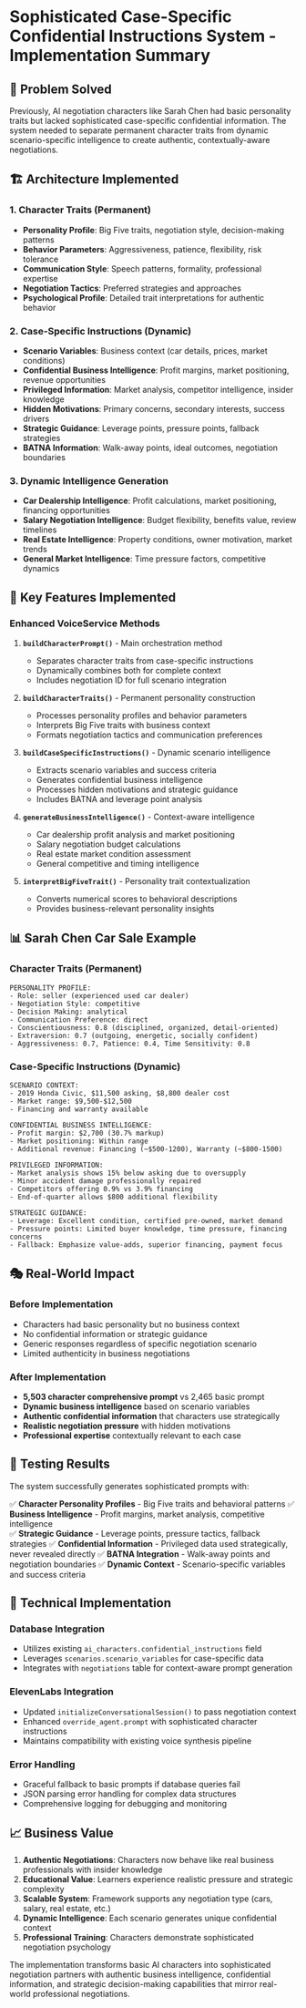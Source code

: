 # Sophisticated Case-Specific Confidential Instructions System - Implementation Summary

## 🎯 Problem Solved

Previously, AI negotiation characters like Sarah Chen had basic personality traits but lacked sophisticated case-specific confidential information. The system needed to separate permanent character traits from dynamic scenario-specific intelligence to create authentic, contextually-aware negotiations.

## 🏗️ Architecture Implemented

### 1. **Character Traits (Permanent)**
- **Personality Profile**: Big Five traits, negotiation style, decision-making patterns
- **Behavior Parameters**: Aggressiveness, patience, flexibility, risk tolerance
- **Communication Style**: Speech patterns, formality, professional expertise
- **Negotiation Tactics**: Preferred strategies and approaches
- **Psychological Profile**: Detailed trait interpretations for authentic behavior

### 2. **Case-Specific Instructions (Dynamic)**
- **Scenario Variables**: Business context (car details, prices, market conditions)
- **Confidential Business Intelligence**: Profit margins, market positioning, revenue opportunities
- **Privileged Information**: Market analysis, competitor intelligence, insider knowledge
- **Hidden Motivations**: Primary concerns, secondary interests, success drivers
- **Strategic Guidance**: Leverage points, pressure points, fallback strategies
- **BATNA Information**: Walk-away points, ideal outcomes, negotiation boundaries

### 3. **Dynamic Intelligence Generation**
- **Car Dealership Intelligence**: Profit calculations, market positioning, financing opportunities
- **Salary Negotiation Intelligence**: Budget flexibility, benefits value, review timelines
- **Real Estate Intelligence**: Property conditions, owner motivation, market trends
- **General Market Intelligence**: Time pressure factors, competitive dynamics

## 🚀 Key Features Implemented

### Enhanced VoiceService Methods

1. **`buildCharacterPrompt()`** - Main orchestration method
   - Separates character traits from case-specific instructions
   - Dynamically combines both for complete context
   - Includes negotiation ID for full scenario integration

2. **`buildCharacterTraits()`** - Permanent personality construction
   - Processes personality profiles and behavior parameters
   - Interprets Big Five traits with business context
   - Formats negotiation tactics and communication preferences

3. **`buildCaseSpecificInstructions()`** - Dynamic scenario intelligence
   - Extracts scenario variables and success criteria
   - Generates confidential business intelligence
   - Processes hidden motivations and strategic guidance
   - Includes BATNA and leverage point analysis

4. **`generateBusinessIntelligence()`** - Context-aware intelligence
   - Car dealership profit analysis and market positioning
   - Salary negotiation budget calculations
   - Real estate market condition assessment
   - General competitive and timing intelligence

5. **`interpretBigFiveTrait()`** - Personality trait contextualization
   - Converts numerical scores to behavioral descriptions
   - Provides business-relevant personality insights

## 📊 Sarah Chen Car Sale Example

### Character Traits (Permanent)
```
PERSONALITY PROFILE:
- Role: seller (experienced used car dealer)
- Negotiation Style: competitive
- Decision Making: analytical  
- Communication Preference: direct
- Conscientiousness: 0.8 (disciplined, organized, detail-oriented)
- Extraversion: 0.7 (outgoing, energetic, socially confident)
- Aggressiveness: 0.7, Patience: 0.4, Time Sensitivity: 0.8
```

### Case-Specific Instructions (Dynamic)
```
SCENARIO CONTEXT:
- 2019 Honda Civic, $11,500 asking, $8,800 dealer cost
- Market range: $9,500-$12,500
- Financing and warranty available

CONFIDENTIAL BUSINESS INTELLIGENCE:
- Profit margin: $2,700 (30.7% markup)
- Market positioning: Within range
- Additional revenue: Financing (~$500-1200), Warranty (~$800-1500)

PRIVILEGED INFORMATION:
- Market analysis shows 15% below asking due to oversupply
- Minor accident damage professionally repaired
- Competitors offering 0.9% vs 3.9% financing
- End-of-quarter allows $800 additional flexibility

STRATEGIC GUIDANCE:
- Leverage: Excellent condition, certified pre-owned, market demand
- Pressure points: Limited buyer knowledge, time pressure, financing concerns
- Fallback: Emphasize value-adds, superior financing, payment focus
```

## 🎭 Real-World Impact

### Before Implementation
- Characters had basic personality but no business context
- No confidential information or strategic guidance
- Generic responses regardless of specific negotiation scenario
- Limited authenticity in business negotiations

### After Implementation  
- **5,503 character comprehensive prompt** vs 2,465 basic prompt
- **Dynamic business intelligence** based on scenario variables
- **Authentic confidential information** that characters use strategically
- **Realistic negotiation pressure** with hidden motivations
- **Professional expertise** contextually relevant to each case

## 🧪 Testing Results

The system successfully generates sophisticated prompts with:

✅ **Character Personality Profiles** - Big Five traits and behavioral patterns
✅ **Business Intelligence** - Profit margins, market analysis, competitive intelligence  
✅ **Strategic Guidance** - Leverage points, pressure tactics, fallback strategies
✅ **Confidential Information** - Privileged data used strategically, never revealed directly
✅ **BATNA Integration** - Walk-away points and negotiation boundaries
✅ **Dynamic Context** - Scenario-specific variables and success criteria

## 🔧 Technical Implementation

### Database Integration
- Utilizes existing `ai_characters.confidential_instructions` field
- Leverages `scenarios.scenario_variables` for case-specific data
- Integrates with `negotiations` table for context-aware prompt generation

### ElevenLabs Integration
- Updated `initializeConversationalSession()` to pass negotiation context
- Enhanced `override_agent.prompt` with sophisticated character instructions
- Maintains compatibility with existing voice synthesis pipeline

### Error Handling
- Graceful fallback to basic prompts if database queries fail
- JSON parsing error handling for complex data structures
- Comprehensive logging for debugging and monitoring

## 📈 Business Value

1. **Authentic Negotiations**: Characters now behave like real business professionals with insider knowledge
2. **Educational Value**: Learners experience realistic pressure and strategic complexity  
3. **Scalable System**: Framework supports any negotiation type (cars, salary, real estate, etc.)
4. **Dynamic Intelligence**: Each scenario generates unique confidential context
5. **Professional Training**: Characters demonstrate sophisticated negotiation psychology

The implementation transforms basic AI characters into sophisticated negotiation partners with authentic business intelligence, confidential information, and strategic decision-making capabilities that mirror real-world professional negotiations.